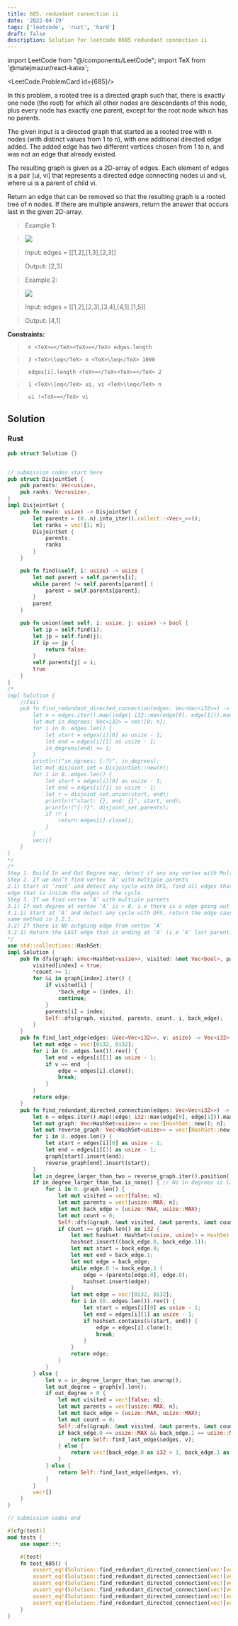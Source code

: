 ```yaml
---
title: 685. redundant connection ii
date: '2022-04-19'
tags: ['leetcode', 'rust', 'hard']
draft: false
description: Solution for leetcode 0685 redundant connection ii
---
```

import LeetCode from "@/components/LeetCode";
import TeX from '@matejmazur/react-katex';

<LeetCode.ProblemCard id={685}/>
 

  In this problem, a rooted tree is a directed graph such that, there is exactly one node (the root) for which all other nodes are descendants of this node, plus every node has exactly one parent, except for the root node which has no parents.

  The given input is a directed graph that started as a rooted tree with n nodes (with distinct values from 1 to n), with one additional directed edge added. The added edge has two different vertices chosen from 1 to n, and was not an edge that already existed.

  The resulting graph is given as a 2D-array of edges. Each element of edges is a pair [ui, vi] that represents a directed edge connecting nodes ui and vi, where ui is a parent of child vi.

  Return an edge that can be removed so that the resulting graph is a rooted tree of n nodes. If there are multiple answers, return the answer that occurs last in the given 2D-array.

   

 >   Example 1:

 >   ![](https://assets.leetcode.com/uploads/2020/12/20/graph1.jpg)

 >   Input: edges <TeX>=</TeX> [[1,2],[1,3],[2,3]]

 >   Output: [2,3]

  

 >   Example 2:

 >   ![](https://assets.leetcode.com/uploads/2020/12/20/graph2.jpg)

 >   Input: edges <TeX>=</TeX> [[1,2],[2,3],[3,4],[4,1],[1,5]]

 >   Output: [4,1]

  

   

  **Constraints:**

  

 >   	n <TeX>=</TeX><TeX>=</TeX> edges.length

 >   	3 <TeX>\leq</TeX> n <TeX>\leq</TeX> 1000

 >   	edges[i].length <TeX>=</TeX><TeX>=</TeX> 2

 >   	1 <TeX>\leq</TeX> ui, vi <TeX>\leq</TeX> n

 >   	ui !<TeX>=</TeX> vi


## Solution
### Rust
```rust
pub struct Solution {}


// submission codes start here
pub struct DisjointSet {
    pub parents: Vec<usize>,
    pub ranks: Vec<usize>,
}
impl DisjointSet {
    pub fn new(n: usize) -> DisjointSet {
        let parents = (0..n).into_iter().collect::<Vec<_>>();
        let ranks = vec![1; n];
        DisjointSet {
            parents,
            ranks
        }
    }

    pub fn find(&self, i: usize) -> usize {
        let mut parent = self.parents[i];
        while parent != self.parents[parent] {
            parent = self.parents[parent];
        }
        parent
    }

    pub fn union(&mut self, i: usize, j: usize) -> bool {
        let ip = self.find(i);
        let jp = self.find(j);
        if ip == jp {
            return false;
        }
        self.parents[j] = i;
        true
    }
}
/*
impl Solution {
    //Fail
    pub fn find_redundant_directed_connection(edges: Vec<Vec<i32>>) -> Vec<i32> {
        let n = edges.iter().map(|edge| i32::max(edge[0], edge[1])).max().unwrap() as usize;
        let mut in_degrees: Vec<i32> = vec![0; n];
        for i in 0..edges.len() {
            let start = edges[i][0] as usize - 1;
            let end = edges[i][1] as usize - 1;
            in_degrees[end] += 1;
        }
        println!("in_dgrees: {:?}", in_degrees);
        let mut disjoint_set = DisjointSet::new(n);
        for i in 0..edges.len() {
            let start = edges[i][0] as usize - 1;
            let end = edges[i][1] as usize - 1;
            let r = disjoint_set.union(start, end);
            println!("start: {}, end: {}", start, end);
            println!("{:?}", disjoint_set.parents);
            if !r {
                return edges[i].clone();
            }
        }
        vec![]
    }
}
*/
/*
Step 1. Build In and Out Degree map, detect if any any vertex with Multiple parents.
Step 2. If we don’t find vertex ‘A’ with multiple parents
2.1) Start at ‘root’ and detect any cycle with DFS, find all edges that form the cycle. Scan the edges from the back and find the first
edge that is inside the edges of the cycle.
Step 3. If we find vertex ‘A’ with multiple parents
3.1) If out degree at vertex ‘A’ is > 0, i.e there is a edge going out of the ‘A’ vertex
3.1.1) Start at ‘A’ and detect any cycle with DFS, return the edge causing the cycle. If no edge is found that form the cycle, follow the
same method in 3.2.1.
3.2) If there is NO outgoing edge from vertex ‘A’
3.2.1) Return the LAST edge that is ending at ‘A’ (i.e ‘A’ last parent)
*/
use std::collections::HashSet;
impl Solution {
    pub fn dfs(graph: &Vec<HashSet<usize>>, visited: &mut Vec<bool>, parents: &mut Vec<usize>, count: &mut i32, index: usize, back_edge: &mut (usize, usize)) {
        visited[index] = true;
        *count += 1;
        for &i in graph[index].iter() {
            if visited[i] {
                *back_edge = (index, i);
                continue;
            }
            parents[i] = index;
            Self::dfs(graph, visited, parents, count, i, back_edge);
        }
    }
    pub fn find_last_edge(edges: &Vec<Vec<i32>>, v: usize) -> Vec<i32> {
        let mut edge = vec![0i32, 0i32];
        for i in (0..edges.len()).rev() {
            let end = edges[i][1] as usize - 1;
            if v == end  {
                edge = edges[i].clone();
                break;
            }
        }
        return edge;
    }
    pub fn find_redundant_directed_connection(edges: Vec<Vec<i32>>) -> Vec<i32> {
        let n = edges.iter().map(|edge| i32::max(edge[0], edge[1])).max().unwrap() as usize;
        let mut graph: Vec<HashSet<usize>> = vec![HashSet::new(); n];
        let mut reverse_graph: Vec<HashSet<usize>> = vec![HashSet::new(); n];
        for i in 0..edges.len() {
            let start = edges[i][0] as usize - 1;
            let end = edges[i][1] as usize - 1;
            graph[start].insert(end);
            reverse_graph[end].insert(start);
        }
        let in_degree_larger_than_two = reverse_graph.iter().position(|v| v.len() >= 2);
        if in_degree_larger_than_two.is_none() { // No in degrees is larger than two
            for i in 0..graph.len() {
                let mut visited = vec![false; n];
                let mut parents = vec![usize::MAX; n];
                let mut back_edge = (usize::MAX, usize::MAX);
                let mut count = 0;
                Self::dfs(&graph, &mut visited, &mut parents, &mut count, i, &mut back_edge);
                if count == graph.len() as i32 {
                    let mut hashset: HashSet<(usize, usize)> = HashSet::new();
                    hashset.insert((back_edge.0, back_edge.1));
                    let mut start = back_edge.0;
                    let mut end = back_edge.1;
                    let mut edge = back_edge;
                    while edge.0 != back_edge.1 {
                        edge = (parents[edge.0], edge.0);
                        hashset.insert(edge);
                    }
                    let mut edge = vec![0i32, 0i32];
                    for i in (0..edges.len()).rev() {
                        let start = edges[i][0] as usize - 1;
                        let end = edges[i][1] as usize - 1;
                        if hashset.contains(&(start, end)) {
                            edge = edges[i].clone();
                            break;
                        }
                    }
                    return edge;            
                }
            }    
        } else {
            let v = in_degree_larger_than_two.unwrap();
            let out_degree = graph[v].len();
            if out_degree > 0 {
                let mut visited = vec![false; n];
                let mut parents = vec![usize::MAX; n];
                let mut back_edge = (usize::MAX, usize::MAX);
                let mut count = 0;
                Self::dfs(&graph, &mut visited, &mut parents, &mut count, v, &mut back_edge);
                if back_edge.0 == usize::MAX && back_edge.1 == usize::MAX {
                    return Self::find_last_edge(&edges, v);
                } else {
                    return vec![back_edge.0 as i32 + 1, back_edge.1 as i32 + 1];
                }
            } else {
                return Self::find_last_edge(&edges, v);        
            }
        }
        vec![]
    }
}

// submission codes end

#[cfg(test)]
mod tests {
    use super::*;

    #[test]
    fn test_685() {
        assert_eq!(Solution::find_redundant_directed_connection(vec![vec![1,2],vec![3,1],vec![2,3]]), vec![2,3]);
        assert_eq!(Solution::find_redundant_directed_connection(vec![vec![1,4],vec![5,2],vec![1,3],vec![4,5],vec![1,5]]), vec![1,5]);
        assert_eq!(Solution::find_redundant_directed_connection(vec![vec![5,2],vec![5,1],vec![3,1],vec![3,4],vec![3,5]]), vec![3,1]);
        assert_eq!(Solution::find_redundant_directed_connection(vec![vec![2,1],vec![3,1],vec![4,2],vec![1,4]]), vec![2,1]);
        assert_eq!(Solution::find_redundant_directed_connection(vec![vec![1,2],vec![1,3],vec![2,3]]), vec![2,3]);
        assert_eq!(Solution::find_redundant_directed_connection(vec![vec![1,2],vec![2,3],vec![3,4],vec![4,1],vec![1,5]]), vec![4,1]);
    }
}



```
